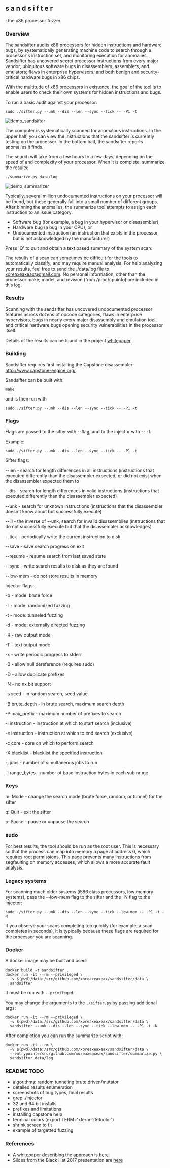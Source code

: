 ## s a n d s i f t e r 
: the x86 processor fuzzer

### Overview

The sandsifter audits x86 processors for hidden instructions and hardware bugs,
by systematically generating machine code to search through a processor's
instruction set, and monitoring execution for anomalies. Sandsifter has
uncovered secret processor instructions from every major vendor; ubiquitous
software bugs in disassemblers, assemblers, and emulators; flaws in enterprise
hypervisors; and both benign and security-critical hardware bugs in x86 chips.

With the multitude of x86 processors in existence, the goal of the tool is to
enable users to check their own systems for hidden instructions and bugs.

To run a basic audit against your processor:

```
sudo ./sifter.py --unk --dis --len --sync --tick -- -P1 -t
```

![demo_sandsifter](references/sandsifter.gif)

The computer is systematically scanned for anomalous instructions.  In the upper
half, you can view the instructions that the sandsifter is currently testing on
the processor.  In the bottom half, the sandsifter reports anomalies it finds.

The search will take from a few hours to a few days, depending on the speed of
and complexity of your processor.  When it is complete, summarize the results:

```
./summarize.py data/log
```

![demo_summarizer](references/summarizer.png)

Typically, several million undocumented instructions on your processor will be
found, but these generally fall into a small number of different groups.  After
binning the anomalies, the summarize tool attempts to assign each instruction to
an issue category:

* Software bug (for example, a bug in your hypervisor or disassembler),
* Hardware bug (a bug in your CPU), or
* Undocumented instruction (an instruction that exists in the processor, but is
  not acknowledged by the manufacturer)

Press 'Q' to quit and obtain a text based summary of the system scan:

The results of a scan can sometimes be difficult for the tools to automatically
classify, and may require manual analysis. For help analyzing your results, feel
free to send the ./data/log file to xoreaxeaxeax@gmail.com.  No personal
information, other than the processor make, model, and revision (from
/proc/cpuinfo) are included in this log.


### Results

Scanning with the sandsifter has uncovered undocumented processor features
across dozens of opcode categories, flaws in enterprise hypervisors, bugs in
nearly every major disassembly and emulation tool, and critical hardware bugs
opening security vulnerabilities in the processor itself.

Details of the results can be found in the project 
[whitepaper](./references/domas_breaking_the_x86_isa_wp.pdf).


### Building

Sandsifter requires first installing the Capstone disassembler:
http://www.capstone-engine.org/

Sandsifter can be built with:

```
make
```

and is then run with 

```
sudo ./sifter.py --unk --dis --len --sync --tick -- -P1 -t
```

### Flags

Flags are passed to the sifter with --flag, and to the injector with -- -f.

Example:

```
sudo ./sifter.py --unk --dis --len --sync --tick -- -P1 -t
```

Sifter flags:

--len - 
	search for length differences in all instructions (instructions that
	executed differently than the disassembler expected, or did not
	exist when the disassembler expected them to

--dis - 
	search for length differences in valid instructions (instructions that
	executed differently than the disassembler expected)

--unk - 
	search for unknown instructions (instructions that the disassembler doesn't
	know about but successfully execute)

--ill - 
	the inverse of --unk, search for invalid disassemblies (instructions that do
	not successfully execute but that the disassembler acknowledges)

--tick - 
	periodically write the current instruction to disk

--save - 
	save search progress on exit

--resume - 
	resume search from last saved state

--sync - 
	write search results to disk as they are found

--low-mem - 
	do not store results in memory

Injector flags:

-b -
	mode: brute force

-r -
	mode: randomized fuzzing

-t -
	mode: tunneled fuzzing

-d -
	mode: externally directed fuzzing

-R -
	raw output mode

-T -
	text output mode

-x -
	write periodic progress to stderr

-0 -
	allow null dereference (requires sudo)

-D -
	allow duplicate prefixes

-N -
	no nx bit support

-s seed -
	in random search, seed value

-B brute_depth -
	in brute search, maximum search depth

-P max_prefix -
	maximum number of prefixes to search

-i instruction -
	instruction at which to start search (inclusive)

-e instruction -
	instruction at which to end search (exclusive)

-c core -
	core on which to perform search

-X blacklist -
	blacklist the specified instruction

-j jobs -
	number of simultaneous jobs to run

-l range_bytes -
	number of base instruction bytes in each sub range


### Keys

m: Mode - change the search mode (brute force, random, or tunnel) for the sifter

q: Quit - exit the sifter

p: Pause - pause or unpause the search


### sudo

For best results, the tool should be run as the root user.  This is necessary so
that the process can map into memory a page at address 0, which requires root
permissions.  This page prevents many instructions from segfaulting on memory
accesses, which allows a more accurate fault analysis.


### Legacy systems

For scanning much older systems (i586 class processors, low memory systems),
pass the --low-mem flag to the sifter and the -N flag to the injector:

```
sudo ./sifter.py --unk --dis --len --sync --tick --low-mem -- -P1 -t -N
```

If you observe your scans completing too quickly (for example, a scan completes
in seconds), it is typically because these flags are required for the processor
you are scanning.


### Docker

A docker image may be built and used:

```
docker build -t sandsifter .
docker run -it --rm --privileged \
  -v $(pwd)/data:/src/github.com/xoreaxeaxeax/sandsifter/data \
  sandsifter
```

It must be run with `--privileged`.

You may change the arguments to the `./sifter.py` by passing additional args:

```
docker run -it --rm --privileged \
  -v $(pwd)/data:/src/github.com/xoreaxeaxeax/sandsifter/data \
  sandsifter --unk --dis --len --sync --tick --low-mem -- -P1 -t -N
```

After completion you can run the summarize script with:

```
docker run -ti --rm \
  -v $(pwd)/data:/src/github.com/xoreaxeaxeax/sandsifter/data \
  --entrypoint=/src/github.com/xoreaxeaxeax/sandsifter/summarize.py \
  sandsifter data/log
```

### README TODO

* algorithms: random tunneling brute driven/mutator
* detailed results enumeration
* screenshots of bug types, final results
* grep ./injector
* 32 and 64 bit installs
* prefixes and limitations
* installing capstone help
* terminal colors (export TERM='xterm-256color')
* shrink screen to fit
* example of targetted fuzzing


### References

* A whitepaper describing the approach is 
  [here](./references/domas_breaking_the_x86_isa_wp.pdf).
* Slides from the Black Hat 2017 presentation are
  [here](./references/domas_breaking_the_x86_isa.pdf)
